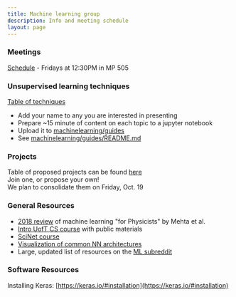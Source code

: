 ```yaml
---
title: Machine learning group
description: Info and meeting schedule
layout: page
---
```


### Meetings 
[Schedule](https://docs.google.com/spreadsheets/u/1/d/1g5YJG3eM5Nce51zA7Vuy-tRkN3CzBXFOp02jR28Tjas/edit?usp=drive_open&ouid=107552247492071363708) - Fridays at 12:30PM in MP 505

### Unsupervised learning techniques
[Table of techniques](https://docs.google.com/spreadsheets/d/1g5YJG3eM5Nce51zA7Vuy-tRkN3CzBXFOp02jR28Tjas/edit#gid=1433659223) 
- Add your name to any you are interested in presenting
- Prepare ~15 minute of content on each topic to a jupyter notebook
- Upload it to [machinelearning/guides](https://github.com/uoftbiophysics/machinelearning/blob/master/guides/)
- See [machinelearning/guides/README.md](https://github.com/uoftbiophysics/machinelearning/blob/master/guides/README.md)

### Projects
Table of proposed projects can be found [here](https://docs.google.com/spreadsheets/d/1g5YJG3eM5Nce51zA7Vuy-tRkN3CzBXFOp02jR28Tjas/edit#gid=463939956)  
Join one, or propose your own!  
We plan to consolidate them on Friday, Oct. 19

### General Resources
- [2018 review](https://arxiv.org/pdf/1803.08823.pdf) of machine learning "for Physicists" by Mehta et al.
- [Intro UofT CS course](http://www.cs.toronto.edu/~rgrosse/courses/csc321_2018/) with public materials
- [SciNet course](https://support.scinet.utoronto.ca/education/go.php/363)
- [Visualization of common NN architectures](http://www.asimovinstitute.org/neural-network-zoo/)
- Large, updated list of resources on the [ML subreddit](https://www.reddit.com/r/MachineLearning/wiki/index)

### Software Resources
Installing Keras: [https://keras.io/#installation](https://keras.io/#installation)
